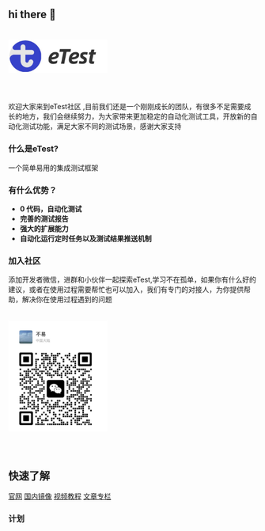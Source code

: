 ## hi there 👋


 <img src="./profile/img/logo.jpg" alt="eTest" width="200"  style="margin:20px 0 40px"/>

欢迎大家来到eTest社区 ,目前我们还是一个刚刚成长的团队，有很多不足需要成长的地方，我们会继续努力，为大家带来更加稳定的自动化测试工具，开放新的自动化测试功能，满足大家不同的测试场景，感谢大家支持


### 什么是eTest?

一个简单易用的集成测试框架

### 有什么优势？

- **0 代码，自动化测试**
- **完善的测试报告**
- **强大的扩展能力**
- **自动化运行定时任务以及测试结果推送机制**

### 加入社区

添加开发者微信，进群和小伙伴一起探索eTest,学习不在孤单，如果你有什么好的建议，或者在使用过程需要帮忙也可以加入，我们有专门的对接人，为你提供帮助，解决你在使用过程遇到的问题

 <img src="./profile/img/wx.jpg" alt="联系我们" width="200"  style="margin:20px 0 40px"/>

## 快速了解

[官网](https://alltheblue.github.io/docs/#/)
[国内镜像](https://xflihaibo.gitee.io/e-test/#/)
[视频教程](https://space.bilibili.com/668865078/channel/collectiondetail?sid=2371186)
[文章专栏](https://juejin.cn/column/7208921659078754359)

 ### 计划



